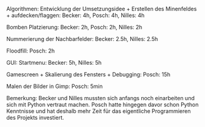 Algorithmen:
Entwicklung der Umsetzungsidee + Erstellen des Minenfeldes + aufdecken/flaggen:
Becker: 4h, Posch: 4h, Nilles: 4h

Bomben Platzierung:
Becker: 2h, Posch: 2h, Nilles: 2h

Nummerierung der Nachbarfelder:
Becker: 2.5h, Nilles: 2.5h

Floodfill:
Posch: 2h

GUI:
Startmenu:
Becker: 5h, Nilles: 5h

Gamescreen + Skalierung des Fensters + Debugging:
Posch: 15h

Malen der Bilder in Gimp:
Posch: 5min

Bemerkung:
Becker und Nilles mussten sich anfangs noch einarbeiten und sich mit Python vertraut machen.
Posch hatte hingegen davor schon Python Kenntnisse und hat deshalb mehr Zeit für das eigentliche Programmieren des Projekts investiert.
